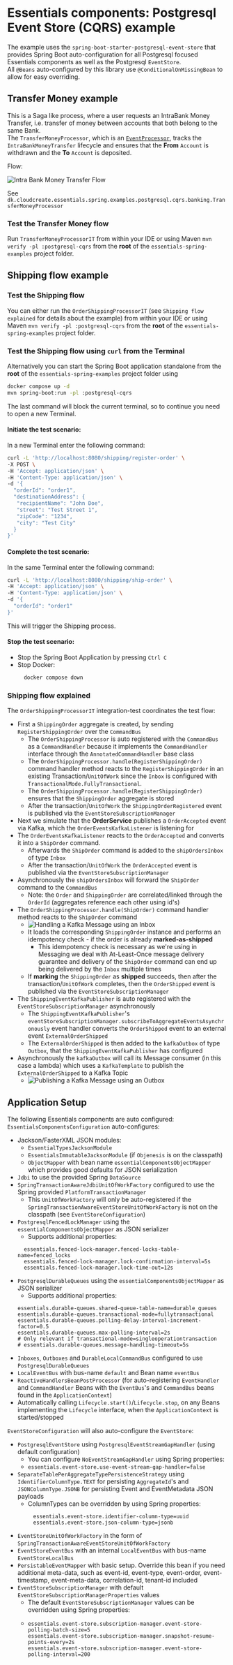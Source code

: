 # Essentials components: Postgresql Event Store (CQRS) example

The example uses the `spring-boot-starter-postgresql-event-store` that provides Spring Boot auto-configuration for all Postgresql focused Essentials components as well as the
Postgresql `EventStore`.  
All `@Beans` auto-configured by this library use `@ConditionalOnMissingBean` to allow for easy overriding.


## Transfer Money example

This is a Saga like process, where a user requests an IntraBank Money Transfer, i.e. transfer of money between accounts
that both belong to the same Bank.  
The `TransferMoneyProcessor`, which is an [`EventProcessor`](https://github.com/cloudcreate-dk/essentials-project/tree/main/components/foundation#eventprocessor),
tracks the `IntraBankMoneyTransfer` lifecycle and ensures that the **From** `Account` is withdrawn and the **To** `Account` is deposited.

Flow:

![Intra Bank Money Transfer Flow](img/TransferMoneyFlow.png)

See `dk.cloudcreate.essentials.spring.examples.postgresql.cqrs.banking.TransferMoneyProcessor`

### Test the Transfer Money flow
Run `TransferMoneyProcessorIT` from within your IDE or using Maven `mvn verify -pl :postgresql-cqrs` from the **root** of the `essentials-spring-examples` project folder. 

## Shipping flow example

### Test the Shipping flow
You can either run the `OrderShippingProcessorIT` (see `Shipping flow explained` for details about the example)
from within your IDE or using Maven `mvn verify -pl :postgresql-cqrs` from the **root** of the `essentials-spring-examples` project folder.

### Test the Shipping flow using `curl` from the Terminal
Alternatively you can start the Spring Boot application standalone from the **root** of the `essentials-spring-examples` project folder using
```bash
docker compose up -d
mvn spring-boot:run -pl :postgresql-cqrs
```

The last command will block the current terminal, so to continue you need to open a new Terminal.

#### Initiate the test scenario:
In a new Terminal enter the following command:
```bash
curl -L 'http://localhost:8080/shipping/register-order' \ 
-X POST \
-H 'Accept: application/json' \
-H 'Content-Type: application/json' \
-d '{
  "orderId": "order1",
  "destinationAddress": {
   "recipientName": "John Doe",
   "street": "Test Street 1",
   "zipCode": "1234",
   "city": "Test City"
  }
}'
```
#### Complete the test scenario:
In the same Terminal enter the following command:
```bash
curl -L 'http://localhost:8080/shipping/ship-order' \ 
-H 'Accept: application/json' \
-H 'Content-Type: application/json' \
-d '{
  "orderId": "order1"
}'
```

This will trigger the Shipping process.

#### Stop the test scenario:
- Stop the Spring Boot Application by pressing `Ctrl C`
- Stop Docker:
  ```bash
    docker compose down
  ```

### Shipping flow explained
The `OrderShippingProcessorIT` integration-test coordinates the test flow:

- First a `ShippingOrder` aggregate is created, by sending `RegisterShippingOrder` over the `CommandBus`
  - The `OrderShippingProcessor` is auto registered with the `CommandBus` as a `CommandHandler` because it implements the `CommandHandler` interface through the `AnnotatedCommandHandler` base class
  - The `OrderShippingProcessor.handle(RegisterShippingOrder)` command handler method reacts to the `RegisterShippingOrder` in an existing Transaction/`UnitOfWork`  since the `Inbox` is configured
    with `TransactionalMode.FullyTransactional`.
  - The `OrderShippingProcessor.handle(RegisterShippingOrder)` ensures that the `ShippingOrder` aggregate is stored
  - After the transaction/`UnitOfWork` the `ShippingOrderRegistered` event is published via the `EventStoreSubscriptionManager`
- Next we simulate that the **OrderService** publishes a `OrderAccepted` event via Kafka, which the `OrderEventsKafkaListener` is listening for
- The `OrderEventsKafkaListener` reacts to the `OrderAccepted` and converts it into a `ShipOrder` command.
  - Afterwards the `ShipOrder` command is added to the `shipOrdersInbox` of type `Inbox`
  - After the transaction/`UnitOfWork` the `OrderAccepted` event is published via the `EventStoreSubscriptionManager`
- Asynchronously the `shipOrdersInbox` will forward the `ShipOrder` command to the `CommandBus`
  - Note: the `Order` and `ShippingOrder` are correlated/linked through the `OrderId` (aggregates reference each other using id's)
- The `OrderShippingProcessor.handle(ShipOrder)` command handler method reacts to the `ShipOrder` command
  - ![Handling a Kafka Message using an Inbox](https://github.com/cloudcreate-dk/essentials-project/blob/main/components/foundation/images/inbox.png)
  - It loads the corresponding `ShippingOrder` instance and performs an idempotency check - if the order is already **marked-as-shipped**
    - This idempotency check is necessary as we're using in Messaging we deal with At-Least-Once message delivery guarantee and delivery of the `ShipOrder` command can end up
      being delivered by the `Inbox` multiple times
  - If **marking** the `ShippingOrder` as **shipped** succeeds, then after the transaction/`UnitOfWork` completes, then the `OrderShipped` event is published via the `EventStoreSubscriptionManager`
- The `ShippingEventKafkaPublisher` is auto registered with the `EventStoreSubscriptionManager` asynchronously
  - The `ShippingEventKafkaPublisher`'s `eventStoreSubscriptionManager.subscribeToAggregateEventsAsynchronously` event handler converts the `OrderShipped` event to an external
    event `ExternalOrderShipped`
  - The `ExternalOrderShipped` is then added to the `kafkaOutbox` of type `Outbox`, that the `ShippingEventKafkaPublisher` has configured
- Asynchronously the `kafkaOutbox` will call its Message consumer (in this case a lambda) which uses a `KafkaTemplate` to publish the `ExternalOrderShipped` to a Kafka Topic
  - ![Publishing a Kafka Message using an Outbox](https://github.com/cloudcreate-dk/essentials-project/blob/main/components/foundation/images/outbox.png)

## Application Setup
The following Essentials components are auto configured:
`EssentialsComponentsConfiguration` auto-configures:

- Jackson/FasterXML JSON modules:
    - `EssentialTypesJacksonModule`
    - `EssentialsImmutableJacksonModule` (if `Objenesis` is on the classpath)
    - `ObjectMapper` with bean name `essentialComponentsObjectMapper` which provides good defaults for JSON serialization
- `Jdbi` to use the provided Spring `DataSource`
- `SpringTransactionAwareJdbiUnitOfWorkFactory` configured to use the Spring provided `PlatformTransactionManager`
    - This `UnitOfWorkFactory` will only be auto-registered if the `SpringTransactionAwareEventStoreUnitOfWorkFactory` is not on the classpath (see `EventStoreConfiguration`)
- `PostgresqlFencedLockManager` using the `essentialComponentsObjectMapper` as JSON serializer
    - Supports additional properties:
  ```
    essentials.fenced-lock-manager.fenced-locks-table-name=fenced_locks
    essentials.fenced-lock-manager.lock-confirmation-interval=5s
    essentials.fenced-lock-manager.lock-time-out=12s
    ```
- `PostgresqlDurableQueues` using the `essentialComponentsObjectMapper` as JSON serializer
    - Supports additional properties:
  ```
  essentials.durable-queues.shared-queue-table-name=durable_queues
  essentials.durable-queues.transactional-mode=fullytransactional
  essentials.durable-queues.polling-delay-interval-increment-factor=0.5
  essentials.durable-queues.max-polling-interval=2s
  # Only relevant if transactional-mode=singleoperationtransaction
  # essentials.durable-queues.message-handling-timeout=5s
  ```
- `Inboxes`, `Outboxes` and `DurableLocalCommandBus` configured to use `PostgresqlDurableQueues`
- `LocalEventBus` with bus-name `default` and Bean name `eventBus`
- `ReactiveHandlersBeanPostProcessor` (for auto-registering `EventHandler` and `CommandHandler` Beans with the `EventBus`'s and `CommandBus` beans found in the `ApplicationContext`)
- Automatically calling `Lifecycle.start()`/`Lifecycle.stop`, on any Beans implementing the `Lifecycle` interface, when the `ApplicationContext` is started/stopped

`EventStoreConfiguration` will also auto-configure the `EventStore`:

- `PostgresqlEventStore` using `PostgresqlEventStreamGapHandler` (using default configuration)
    - You can configure `NoEventStreamGapHandler` using Spring properties:
    - `essentials.event-store.use-event-stream-gap-handler=false`
- `SeparateTablePerAggregateTypePersistenceStrategy` using `IdentifierColumnType.TEXT` for persisting `AggregateId`'s and `JSONColumnType.JSONB` for persisting Event and EventMetadata JSON payloads
    - ColumnTypes can be overridden by using Spring properties:
  ```
       essentials.event-store.identifier-column-type=uuid
       essentials.event-store.json-column-type=jsonb
  ```
- `EventStoreUnitOfWorkFactory` in the form of `SpringTransactionAwareEventStoreUnitOfWorkFactory`
- `EventStoreEventBus` with an internal `LocalEventBus` with bus-name `EventStoreLocalBus`
- `PersistableEventMapper` with basic setup. Override this bean if you need additional meta-data, such as event-id, event-type, event-order, event-timestamp, event-meta-data, correlation-id, tenant-id
  included
- `EventStoreSubscriptionManager` with default `EventStoreSubscriptionManagerProperties` values
    - The default `EventStoreSubscriptionManager` values can be overridden using Spring properties:
    - ```
      essentials.event-store.subscription-manager.event-store-polling-batch-size=5
      essentials.event-store.subscription-manager.snapshot-resume-points-every=2s
      essentials.event-store.subscription-manager.event-store-polling-interval=200
      ```